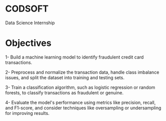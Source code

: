 # CODSOFT
Data Science Internship
# Objectives
1- Build a machine learning model to identify fraudulent credit card transactions.

2- Preprocess and normalize the transaction data, handle class imbalance issues, and split the dataset into training and testing sets.

3- Train a classification algorithm, such as logistic regression or random forests, to classify transactions as fraudulent or genuine.

4- Evaluate the model's performance using metrics like precision, recall, and F1-score, and consider techniques like oversampling or undersampling for improving results.

